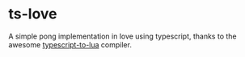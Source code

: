 # ts-love

A simple pong implementation in love using typescript, thanks to the awesome
[typescript-to-lua](https://github.com/TypeScriptToLua/TypeScriptToLua)
compiler.
